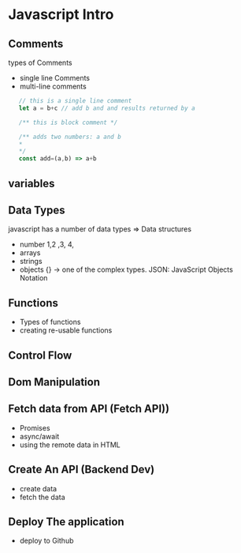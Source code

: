 # Javascript Intro

## Comments
types of Comments
 - single line Comments
 - multi-line comments

 ```js
    // this is a single line comment
    let a = b+c // add b and and results returned by a

    /** this is block comment */ 

    /** adds two numbers: a and b 
    *
    */
    const add=(a,b) => a+b
 ```
## variables

## Data Types

javascript has a number of data types => Data structures
- number 1,2 ,3, 4,
- arrays
- strings 
- objects {} -> one of the complex types.  JSON: JavaScript Objects Notation

## Functions
 - Types of functions
 - creating re-usable functions

## Control Flow

## Dom Manipulation

## Fetch data from API (Fetch API))
 - Promises
 - async/await
 - using the remote data in HTML

## Create An API (Backend Dev)
 - create  data
 - fetch the data

## Deploy The application
 - deploy to Github


